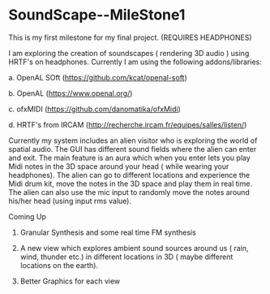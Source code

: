# SoundScape--MileStone1
This is my first milestone for my final project. (REQUIRES HEADPHONES)

I am exploring the creation of soundscapes ( rendering 3D audio ) using HRTF's on headphones. Currently I am using the following addons/libraries:

a. OpenAL SOft (https://github.com/kcat/openal-soft)

b. OpenAL (https://www.openal.org/)

c. ofxMIDI (https://github.com/danomatika/ofxMidi)

d. HRTF's from IRCAM  (http://recherche.ircam.fr/equipes/salles/listen/)

Currently my system includes an alien visitor who is exploring the world of spatial audio. The GUI has different sound fields where the alien can enter and exit. The main feature is an aura which when you enter lets you play Midi notes in the 3D space around your head  ( while wearing your headphones). The alien can go to different locations and experience the Midi drum kit, move the notes in the 3D space and play them in real time. The alien can also use the mic input to randomly move the notes around his/her head (using input rms value).

Coming Up 

1. Granular Synthesis and some real time FM synthesis
2. A new view which explores ambient sound sources around us ( rain, wind, thunder etc.) in different locations in 3D ( maybe different locations on the earth). 

3. Better Graphics for each view
